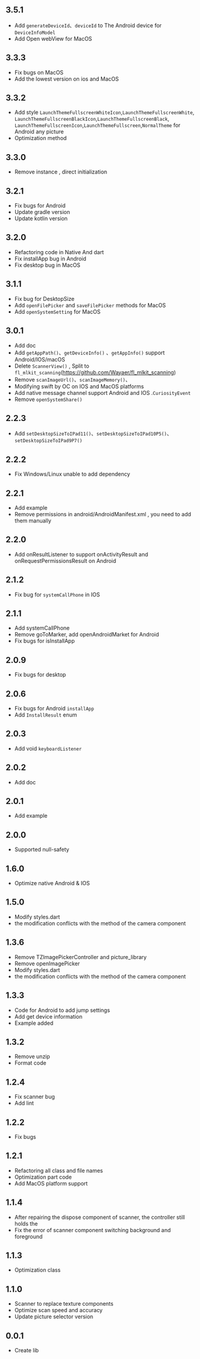 ## 3.5.1

* Add `generateDeviceId`、`deviceId` to The Android device for `DeviceInfoModel`
* Add Open webView for MacOS

## 3.3.3

* Fix bugs on MacOS
* Add the lowest version on ios and MacOS

## 3.3.2

* Add style `LaunchThemeFullscreenWhiteIcon`,`LaunchThemeFullscreenWhite`,
  `LaunchThemeFullscreenBlackIcon`,`LaunchThemeFullscreenBlack`,
  `LaunchThemeFullscreenIcon`,`LaunchThemeFullscreen`,`NormalTheme` for Android any picture
* Optimization method

## 3.3.0

* Remove instance , direct initialization

## 3.2.1

* Fix bugs for Android
* Update gradle version
* Update kotlin version

## 3.2.0

* Refactoring code in Native And dart
* Fix installApp bug in Android
* Fix desktop bug in MacOS

## 3.1.1

* Fix bug for DesktopSize
* Add `openFilePicker` and `saveFilePicker` methods for MacOS
* Add `openSystemSetting` for MacOS

## 3.0.1

* Add doc
* Add `getAppPath()`、`getDeviceInfo()` 、`getAppInfo()`  support Android/IOS/macOS
* Delete `ScannerView()` , Split to `fl_mlkit_scanning`(https://github.com/Wayaer/fl_mlkit_scanning)
* Remove `scanImageUrl()`、`scanImageMemory()`、
* Modifying swift by OC on IOS and MacOS platforms
* Add native message channel support Android and IOS .`CuriosityEvent`
* Remove `openSystemShare()`

## 2.2.3

* Add `setDesktopSizeToIPad11()`、`setDesktopSizeToIPad10P5()`、`setDesktopSizeToIPad9P7()`

## 2.2.2

* Fix Windows/Linux unable to add dependency

## 2.2.1

* Add example
* Remove permissions in android/AndroidManifest.xml , you need to add them manually

## 2.2.0

* Add onResultListener to support onActivityResult and onRequestPermissionsResult on Android

## 2.1.2

* Fix bug for `systemCallPhone` in IOS

## 2.1.1

* Add systemCallPhone
* Remove goToMarker, add openAndroidMarket for Android
* Fix bugs for isInstallApp

## 2.0.9

* Fix bugs for desktop

## 2.0.6

* Fix bugs for Android `installApp`
* Add `InstallResult` enum

## 2.0.3

* Add void `keyboardListener`

## 2.0.2

* Add doc

## 2.0.1

* Add example

## 2.0.0

* Supported null-safety

## 1.6.0

* Optimize native Android & IOS

## 1.5.0

* Modify styles.dart
* the modification conflicts with the method of the camera component

## 1.3.6

* Remove TZImagePickerController and picture_library
* Remove openImagePicker
* Modify styles.dart
* the modification conflicts with the method of the camera component

## 1.3.3

* Code for Android to add jump settings
* Add get device information
* Example added

## 1.3.2

* Remove unzip
* Format code

## 1.2.4

* Fix scanner bug
* Add lint

## 1.2.2

* Fix bugs

## 1.2.1

* Refactoring all class and file names
* Optimization part code
* Add MacOS platform support

## 1.1.4

* After repairing the dispose component of scanner, the controller still holds the
* Fix the error of scanner component switching background and foreground

## 1.1.3

* Optimization class

## 1.1.0

* Scanner to replace texture components
* Optimize scan speed and accuracy
* Update picture selector version

## 0.0.1

* Create lib